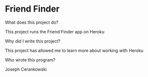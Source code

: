 # Friend Finder

What does this project do?

This project runs the Friend Finder app on Heroku

Why did I write this project?

This project has allowed me to learn more about working with Heroku

Who wrote this program?

Joseph Cerankowski